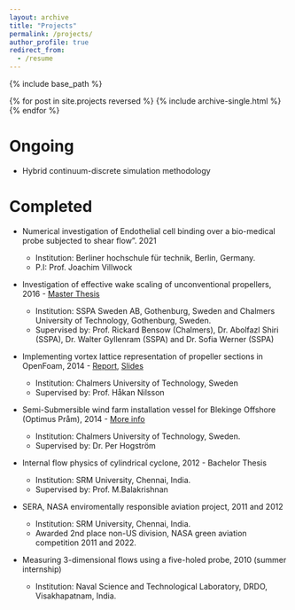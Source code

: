 ```yaml
---
layout: archive
title: "Projects"
permalink: /projects/
author_profile: true
redirect_from:
  - /resume
---
```


{% include base_path %}

{% for post in site.projects reversed %}
  {% include archive-single.html %}
{% endfor %}

Ongoing
======
* Hybrid continuum-discrete simulation methodology

Completed
======
* Numerical investigation of Endothelial cell binding over a bio-medical probe subjected to shear flow”. 2021
    * Institution: Berliner hochschule für technik, Berlin, Germany.
    * P.I: Prof. Joachim Villwock
    
* Investigation of effective wake scaling of unconventional propellers, 2016 - [Master Thesis](https://odr.chalmers.se/items/09e05928-25d9-4453-aed9-05534f93985d)
    * Institution: SSPA Sweden AB, Gothenburg, Sweden and Chalmers University of Technology, Gothenburg, Sweden.
    * Supervised by: Prof. Rickard Bensow (Chalmers), Dr. Abolfazl Shiri (SSPA), Dr. Walter Gyllenram (SSPA) and Dr. Sofia Werner (SSPA)
      
* Implementing vortex lattice representation of propeller sections in OpenFoam, 2014 - [Report](https://www.tfd.chalmers.se/~hani/kurser/OS_CFD_2014/Surya%20Kiran%20Peravali/doc/VortexLatticeReport_final.pdf), [Slides](https://www.tfd.chalmers.se/~hani/kurser/OS_CFD_2014/Surya%20Kiran%20Peravali/doc/presentation%20Vortex%20lattice%20final.pdf)
    * Institution: Chalmers University of Technology, Sweden
    * Supervised by: Prof. Håkan Nilsson
      
* Semi-Submersible wind farm installation vessel for Blekinge Offshore (Optimus Pråm), 2014 - [More info](https://research.chalmers.se/publication/208702)
    * Institution: Chalmers University of Technology, Sweden.
    * Supervised by: Dr. Per Hogström
    
* Internal flow physics of cylindrical cyclone, 2012 - Bachelor Thesis
    * Institution: SRM University, Chennai, India.
    * Supervised by: Prof. M.Balakrishnan
      
* SERA, NASA enviromentally responsible aviation project, 2011 and 2012
    * Institution: SRM University, Chennai, India.
    * Awarded 2nd place non-US division, NASA green aviation competition 2011 and 2022.
 
* Measuring 3-dimensional flows using a five-holed probe, 2010 (summer internship)
    * Institution: Naval Science and Technological Laboratory, DRDO, Visakhapatnam, India.
